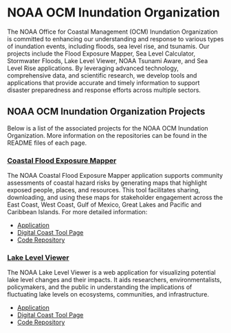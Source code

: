# NOAA OCM Inundation Organization

The NOAA Office for Coastal Management (OCM) Inundation Organization is committed to enhancing our understanding and response to various types of inundation events, including floods, sea level rise, and tsunamis. Our projects include the Flood Exposure Mapper, Sea Level Calculator, Stormwater Floods, Lake Level Viewer, NOAA Tsunami Aware, and Sea Level Rise applications. By leveraging advanced technology, comprehensive data, and scientific research, we develop tools and applications that provide accurate and timely information to support disaster preparedness and response efforts across multiple sectors.

## NOAA OCM Inundation Organization Projects

Below is a list of the associated projects for the NOAA OCM Inundation Organization. More information on the repositories can be found in the README files of each page.

### [Coastal Flood Exposure Mapper](https://github.com/ocm-inundation/floodexposure)

The NOAA Coastal Flood Exposure Mapper application supports community assessments of coastal hazard risks by generating maps that highlight exposed people, places, and resources. This tool facilitates sharing, downloading, and using these maps for stakeholder engagement across the East Coast, West Coast, Gulf of Mexico, Great Lakes and Pacific and Caribbean Islands. For more detailed information: 

- [Application](https://coast.noaa.gov/floodexposure/)
- [Digital Coast Tool Page](https://coast.noaa.gov/digitalcoast/tools/flood-exposure.html)
- [Code Repository](https://github.com/ocm-inundation/floodexposure)

### [Lake Level Viewer](https://github.com/ocm-inundation/llv_v3)

The NOAA Lake Level Viewer is a web application for visualizing potential lake level changes and their impacts. It aids researchers, environmentalists, policymakers, and the public in understanding the implications of fluctuating lake levels on ecosystems, communities, and infrastructure.

- [Application](https://coast.noaa.gov/llv/)
- [Digital Coast Tool Page](https://coast.noaa.gov/digitalcoast/tools/llv.html)
- [Code Repository](https://github.com/ocm-inundation/llv_v3)
